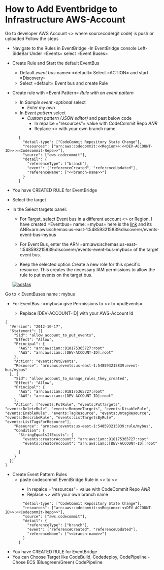 
# How to Add Eventbridge to Infrastructure AWS-Account

Go to developer AWS Account <<Developer-Account-Id>> where sourcecode(git code) is push or uploaded
Follow the steps 
- Navigate to the Rules in EventBridge 
  -In EventBridge console Left-SideBar Under =Events=  select =Event Buses=
  
- Create Rule and Start the default EventBus
  - Default *event bus* name= =default= Select =ACTION= and start =Discovery=
  - Select =default= Event bus and create Rule
- Create rule with  =Event Pattern=  *Rule with an event pattern*
  - In *Sample event -optional* select
    - *Enter my own*
  - In *Event pattern* select
    - *Custom pattern (JSON editor)* and past below code
      - In repalce ="resources"= value with CodeCommit Repo *ANR*
      - Replace <<branch-name>> with your own branch name
```
      {
        "detail-type": ["CodeCommit Repository State Change"],
        "resources": ["arn:aws:codecommit:<<Region>>:<<DEV-ACCOUNT-ID>>:<<Codecommit-Repo>>"],
        "source": ["aws.codecommit"],
        "detail": {
          "referenceType": ["branch"],
          "event": ["referenceCreated", "referenceUpdated"],
          "referenceName": ["<<branch-name>>"]
        }
      }
``` 
- You have CREATED RULE for EventBridge

- Select the target
- In the Select targets panel:
    - For Target, select Event bus in a  different account <<Infrastructure-Account-Id>>  or Region.
      I have created =Eventbus= name: =mybus= here is the [link](https://us-east-1.console.aws.amazon.com/events/home?region=us-east-1#/eventbus/mybus "link1") and its ANR=arn:aws:schemas:us-east-1:548593215839:discoverer/events-event-bus-mybus
      
    - For Event Bus, enter the ARN =arn:aws:schemas:us-east-1:548593215839:discoverer/events-event-bus-mybus=  of the target event bus.
      
    - Keep the selected option Create a new role for this specific resource. This creates the necessary IAM permissions to allow the rule to put events on the target bus.
	
  [![adsfas](https://d2908q01vomqb2.cloudfront.net/1b6453892473a467d07372d45eb05abc2031647a/2021/04/12/crossregion2.png)](https://d2908q01vomqb2.cloudfront.net/1b6453892473a467d07372d45eb05abc2031647a/2021/04/12/crossregion2.png "adsfas")

Go to <<Infrastructure-Accound-Id>  EventBuses name : mybus
- For EventBus : =mybus= give Permissions to <<Developer-Account-Id>> to =putEvents=
  - Replace [DEV-ACCOUNT-ID] with your AWS-Account Id
```
{
  "Version": "2012-10-17",
  "Statement": [{
    "Sid": "allow_account_to_put_events",
    "Effect": "Allow",
    "Principal": {
      "AWS": "arn:aws:iam::918175365727:root"
      "AWS": "arn:aws:iam::[DEV-ACCOUNT-ID]:root"
    },
    "Action": "events:PutEvents",
    "Resource": "arn:aws:events:us-east-1:548593215839:event-bus/mybus"
  }, {
    "Sid": "allow_account_to_manage_rules_they_created",
    "Effect": "Allow",
    "Principal": {
      "AWS": "arn:aws:iam::918175365727:root"
      "AWS": "arn:aws:iam::[DEV-ACCOUNT-ID]:root"
    },
    "Action": ["events:PutRule", "events:PutTargets", "events:DeleteRule", "events:RemoveTargets", "events:DisableRule", "events:EnableRule", "events:TagResource", "events:UntagResource", "events:DescribeRule", "events:ListTargetsByRule", "events:ListTagsForResource"],
    "Resource": "arn:aws:events:us-east-1:548593215839:rule/mybus",
    "Condition": {
      "StringEqualsIfExists": {
        "events:creatorAccount": "arn:aws:iam::918175365727:root"
        "events:creatorAccount": "arn:aws:iam::[DEV-ACCOUNT-ID]:root"
      
      }
    }
  }]
}
```    
- Create Event Pattern Rules
  - paste codecommit EventBridge Rule in <<DEV-ACCOUND-ID>> to <<Infrastructure-Account-Id>>
      - In repalce ="resources"= value with CodeCommit Repo *ANR*
      - Replace <<branch-name>> with your own branch name   
```      {
        "detail-type": ["CodeCommit Repository State Change"],
        "resources": ["arn:aws:codecommit:<<Region>>:<<DEV-ACCOUNT-ID>>:<<Codecommit-Repo>>"],
        "source": ["aws.codecommit"],
        "detail": {
          "referenceType": ["branch"],
          "event": ["referenceCreated", "referenceUpdated"],
          "referenceName": ["<<branch-name>>"]
        }
      }
```

- You have CREATED RULE for EventBridge
- You can Choose Target like CodeBuild, Codedeploy, CodePipeline
  -Chose ECS (Bluegreen/Green) CodePipeline 

